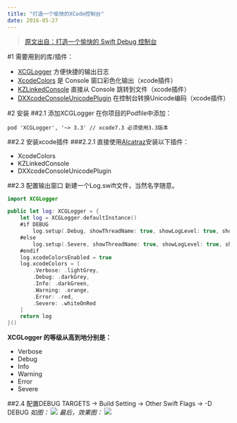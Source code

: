 ```yaml
---
title: "打造一个愉快的XCode控制台"
date: 2016-05-27
---
```


> [原文出自：打造一个愉快的 Swift Debug 控制台](http://blog.dianqk.org/2016/01/26/%E6%89%93%E9%80%A0%E4%B8%80%E4%B8%AA%E6%84%89%E5%BF%AB%E7%9A%84%20Swift%20Debug%20%E6%8E%A7%E5%88%B6%E5%8F%B0/)

#1 需要用到的库/插件：
* [XCGLogger](https://github.com/DaveWoodCom/XCGLogger) 方便快捷的输出日志
* [XcodeColors](https://github.com/robbiehanson/XcodeColors) 是 Console 窗口彩色化输出（xcode插件）
* [KZLinkedConsole](https://github.com/krzysztofzablocki/KZLinkedConsole) 直接从 Console 跳转到文件（xcode插件）
* [DXXcodeConsoleUnicodePlugin](https://github.com/dhcdht/DXXcodeConsoleUnicodePlugin) 在控制台转换Unicode编码（xcode插件）

#2 安装
##2.1 添加XCGLogger
在你项目的Podfile中添加：
```
pod 'XCGLogger', '~> 3.3' // xcode7.3 必须使用3.3版本
```

##2.2 安装xcode插件
###2.2.1 直接使用[Alcatraz](http://alcatraz.io/)安装以下插件：

* XcodeColors
* KZLinkedConsole
* DXXcodeConsoleUnicodePlugin

##2.3 配置输出窗口
新建一个Log.swift文件，当然名字随意。
```swift
import XCGLogger

public let log: XCGLogger = {
    let log = XCGLogger.defaultInstance()
    #if DEBUG
        log.setup(.Debug, showThreadName: true, showLogLevel: true, showFileNames: true, showLineNumbers: true, writeToFile: nil)
    #else
        log.setup(.Severe, showThreadName: true, showLogLevel: true, showFileNames: true, showLineNumbers: true, writeToFile: nil)
    #endif
    log.xcodeColorsEnabled = true
    log.xcodeColors = [
        .Verbose: .lightGrey,
        .Debug: .darkGrey,
        .Info: .darkGreen,
        .Warning: .orange,
        .Error: .red,
        .Severe: .whiteOnRed
    ]
    return log
}()
```

**XCGLogger 的等级从高到地分别是：**

* Verbose
* Debug
* Info
* Warning
* Error
* Severe

##2.4 配置DEBUG
TARGETS -> Build Setting -> Other Swift Flags -> -D DEBUG
*如图：*
![](http://upload-images.jianshu.io/upload_images/2049411-7738a4b202dba2c1.png)
*最后，效果图：*
![](http://upload-images.jianshu.io/upload_images/2049411-e241db5912e251f5.png)
